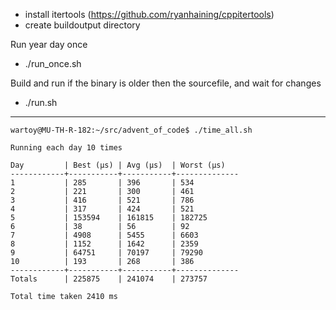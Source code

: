 - install itertools (https://github.com/ryanhaining/cppitertools)
- create buildoutput directory

Run year day once
- ./run_once.sh <year> <day>

Build and run <year> <day> if the binary is older then the sourcefile, and wait for changes
- ./run.sh <year> <day>


---
```
wartoy@MU-TH-R-182:~/src/advent_of_code$ ./time_all.sh 

Running each day 10 times

Day         | Best (µs) | Avg (µs)  | Worst (µs)
------------+-----------+-----------+--------------
1           | 285       | 396       | 534
2           | 221       | 300       | 461
3           | 416       | 521       | 786
4           | 317       | 424       | 521
5           | 153594    | 161815    | 182725
6           | 38        | 56        | 92
7           | 4908      | 5455      | 6603
8           | 1152      | 1642      | 2359
9           | 64751     | 70197     | 79290
10          | 193       | 268       | 386
------------+-----------+-----------+--------------
Totals      | 225875    | 241074    | 273757

Total time taken 2410 ms
```